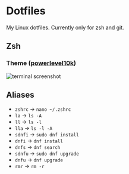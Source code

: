 # Dotfiles
My Linux dotfiles. Currently only for zsh and git.

## Zsh
### Theme ([powerlevel10k](https://github.com/romkatv/powerlevel10k))
![terminal screenshot](https://cdn.discordapp.com/attachments/791628533339521031/914537302703878174/terminal.png)

## Aliases
- `zshrc` -> `nano ~/.zshrc`
- `la` -> `ls -A`
- `ll` -> `ls -l`
- `lla` -> `ls -l -A`
- `sdnfi` -> `sudo dnf install`
- `dnfi` -> `dnf install`
- `dnfs` -> `dnf search`
- `sdnfu` -> `sudo dnf upgrade`
- `dnfu` -> `dnf upgrade`
- `rmr` -> `rm -r`
